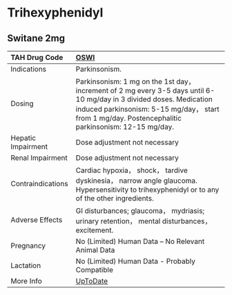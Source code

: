 # Trihexyphenidyl

## Switane 2mg

| TAH Drug Code      | [OSWI](https://www.tahsda.org.tw/drugs/hissearch.php?drug_code=OSWI)                                                                                                                                                        |
|:-------------------|:----------------------------------------------------------------------------------------------------------------------------------------------------------------------------------------------------------------------------|
| Indications        | Parkinsonism.                                                                                                                                                                                                               |
| Dosing             | Parkinsonism: 1 mg on the 1st day， increment of 2 mg every 3-5 days until 6-10 mg/day in 3 divided doses. Medication induced parkinsonism: 5-15 mg/day， start from 1 mg/day. Postencephalitic parkinsonism: 12-15 mg/day. |
| Hepatic Impairment | Dose adjustment not necessary                                                                                                                                                                                               |
| Renal Impairment   | Dose adjustment not necessary                                                                                                                                                                                               |
| Contraindications  | Cardiac hypoxia， shock， tardive dyskinesia， narrow angle glaucoma. Hypersensitivity to trihexyphenidyl or to any of the other ingredients.                                                                               |
| Adverse Effects    | GI disturbances; glaucoma， mydriasis; urinary retention， mental disturbances， excitement.                                                                                                                                |
| Pregnancy          | No (Limited) Human Data – No Relevant Animal Data                                                                                                                                                                           |
| Lactation          | No (Limited) Human Data - Probably Compatible                                                                                                                                                                               |
| More Info          | [UpToDate](https://www.uptodate.com/contents/trihexyphenidyl-drug-information)                                                                                                                                              |

